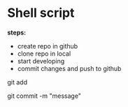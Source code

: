 # Shell script

**steps:**
* create repo in github
* clone repo in local 
* start developing
* commit changes and push to github


git add <file name>

git commit -m "message"



